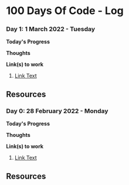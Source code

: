 # 100 Days Of Code - Log

### Day 1: 1 March 2022 - Tuesday

**Today's Progress**

**Thoughts**

**Link(s) to work**

1. [Link Text](https://www.freecodecamp.com/challenges/find-the-longest-word-in-a-string)

## **Resources**

### Day 0: 28 February 2022 - Monday

**Today's Progress**

**Thoughts**

**Link(s) to work**

1. [Link Text](https://www.freecodecamp.com/challenges/find-the-longest-word-in-a-string)

## **Resources**
